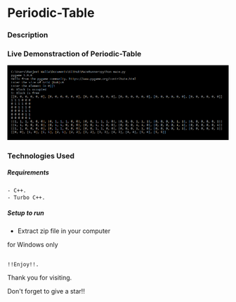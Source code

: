 # Periodic-Table

### Description

### Live Demonstraction of Periodic-Table
<p align="center">
  <img src="https://github.com/RANJEET16520/Periodic-Table/blob/main/Images/Good_Input.png"/>
</p>

### Technologies Used

##### Requirements
```
- C++.
- Turbo C++.
```

##### Setup to run

+ Extract zip file in your computer

for Windows only
```

```
```
!!Enjoy!!.
```

Thank you for visiting.

Don't forget to give a star!!

